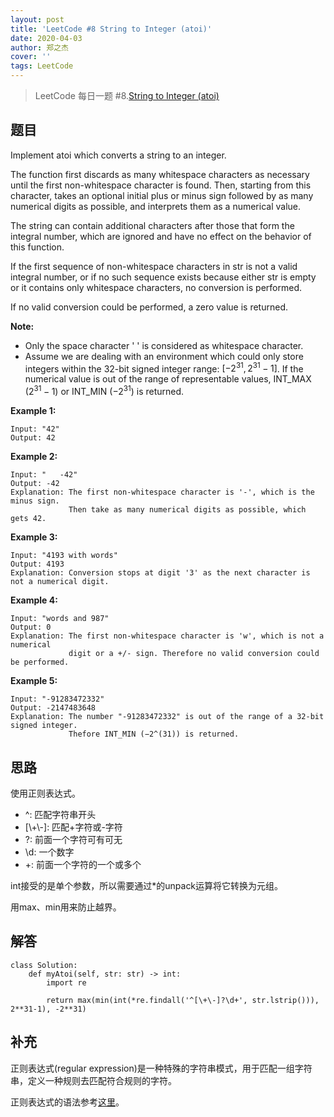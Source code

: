 ```yaml
---
layout: post
title: 'LeetCode #8 String to Integer (atoi)'
date: 2020-04-03
author: 郑之杰
cover: ''
tags: LeetCode
---
```


> LeetCode 每日一题 #8.[String to Integer (atoi)](https://leetcode-cn.com/problems/string-to-integer-atoi/)

## 题目
Implement atoi which converts a string to an integer.

The function first discards as many whitespace characters as necessary until the first non-whitespace character is found. Then, starting from this character, takes an optional initial plus or minus sign followed by as many numerical digits as possible, and interprets them as a numerical value.

The string can contain additional characters after those that form the integral number, which are ignored and have no effect on the behavior of this function.

If the first sequence of non-whitespace characters in str is not a valid integral number, or if no such sequence exists because either str is empty or it contains only whitespace characters, no conversion is performed.

If no valid conversion could be performed, a zero value is returned.

**Note:**

- Only the space character ' ' is considered as whitespace character.
- Assume we are dealing with an environment which could only store integers within the 32-bit signed integer range: $[−2^{31},  2^{31} − 1]$. If the numerical value is out of the range of representable values, INT_MAX $(2^{31} − 1)$ or INT_MIN $(−2^{31})$ is returned.

**Example 1:**
```
Input: "42"
Output: 42
```

**Example 2:**
```
Input: "   -42"
Output: -42
Explanation: The first non-whitespace character is '-', which is the minus sign.
             Then take as many numerical digits as possible, which gets 42.
```

**Example 3:**
```
Input: "4193 with words"
Output: 4193
Explanation: Conversion stops at digit '3' as the next character is not a numerical digit.
```

**Example 4:**
```
Input: "words and 987"
Output: 0
Explanation: The first non-whitespace character is 'w', which is not a numerical 
             digit or a +/- sign. Therefore no valid conversion could be performed.
```

**Example 5:**
```
Input: "-91283472332"
Output: -2147483648
Explanation: The number "-91283472332" is out of the range of a 32-bit signed integer.
             Thefore INT_MIN (−2^(31)) is returned.
```

## 思路
使用正则表达式。
- ^: 匹配字符串开头
- \[\\+\\-\]: 匹配+字符或-字符
- ?: 前面一个字符可有可无
- \d: 一个数字
- +: 前面一个字符的一个或多个

int接受的是单个参数，所以需要通过\*的unpack运算将它转换为元组。

用max、min用来防止越界。

## 解答
```
class Solution:
    def myAtoi(self, str: str) -> int:
        import re

        return max(min(int(*re.findall('^[\+\-]?\d+', str.lstrip())), 2**31-1), -2**31)
```

## 补充
正则表达式(regular expression)是一种特殊的字符串模式，用于匹配一组字符串，定义一种规则去匹配符合规则的字符。

正则表达式的语法参考[这里](https://www.runoob.com/regexp/regexp-syntax.html)。
